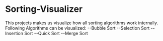 # Sorting-Visualizer
This projects makes us visualize how all sorting algorithms work internally.
Following Algorithms can be visualized:
--Bubble Sort
--Selection Sort
--Insertion Sort
--Quick Sort
--Merge Sort

